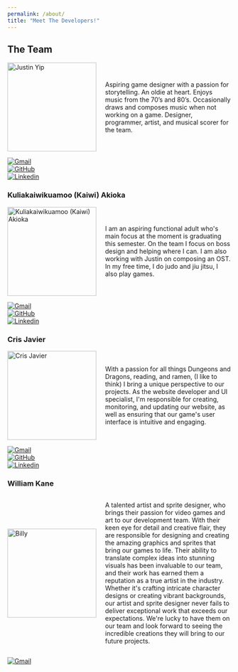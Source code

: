 ```yaml
---
permalink: /about/
title: "Meet The Developers!"
---
```


## The Team


<div style="display: flex; align-items: center;">
  <img src="/AnswerForTheDust/assets/images/justin.jpg" alt="Justin Yip" style="width: 200px; height: auto; margin-right: 20px;">
  <p style="flex-grow: 1;">Aspiring game designer with a passion for storytelling. An oldie at heart. Enjoys music from the 70’s and 80’s. Occasionally draws and composes music when not working on a game. Designer, programmer, artist, and musical scorer for the team.</p>
</div>

[![Gmail](https://img.shields.io/badge/Gmail-D14836?style=for-the-badge&logo=gmail&logoColor=white)](jyip808@hawaii.edu)
<br>
[![GitHub](https://badgen.net/badge/icon/github?icon=github&label)](https://jyip808.github.io/)
<br>
[![Linkedin](https://img.shields.io/badge/LinkedIn-0077B5?style=for-the-badge&logo=linkedin&logoColor=white)](https://www.linkedin.com/in/justin-yip-bb305421b?original_referer=)

### Kuliakaiwikuamoo (Kaiwi) Akioka

<div style="display: flex; align-items: center;">
  <img src="/AnswerForTheDust/assets/images/kaiwi.jpg" alt="Kuliakaiwikuamoo (Kaiwi) Akioka" style="width: 200px; height: auto; margin-right: 20px;">
  <p style="flex-grow: 1;">I am an aspiring functional adult who's main focus at the moment is graduating this semester. On the team I focus on boss design and helping where I can. I am also working with Justin on composing an OST. In my free time, I do judo and jiu jitsu, I also play games.</p>
</div>

[![Gmail](https://img.shields.io/badge/Gmail-D14836?style=for-the-badge&logo=gmail&logoColor=white)](kakioka@hawaii.edu)
<br>
[![GitHub](https://badgen.net/badge/icon/github?icon=github&label)](https://kakioka.github.io/)
<br>
[![Linkedin](https://img.shields.io/badge/LinkedIn-0077B5?style=for-the-badge&logo=linkedin&logoColor=white)](https://www.linkedin.com/in/changeme/)

### Cris Javier

<div style="display: flex; align-items: center;">
  <img src="/AnswerForTheDust/assets/images/crisj.jpg" alt="Cris Javier" style="width: 200px; height: auto; margin-right: 20px;">
  <p style="flex-grow: 1;">With a passion for all things Dungeons and Dragons, reading, and ramen, (I like to think) I bring a unique perspective to our projects. As the website developer and UI specialist, I'm responsible for creating, monitoring, and updating our website, as well as ensuring that our game's user interface is intuitive and engaging.</p>
</div>

[![Gmail](https://img.shields.io/badge/Gmail-D14836?style=for-the-badge&logo=gmail&logoColor=white)](crisj@hawaii.edu)
<br>
[![GitHub](https://badgen.net/badge/icon/github?icon=github&label)](https://crisjavier.github.io)
<br>
[![Linkedin](https://img.shields.io/badge/LinkedIn-0077B5?style=for-the-badge&logo=linkedin&logoColor=white)](https://www.linkedin.com/in/crisj?original_referer=)

### William Kane

<div style="display: flex; align-items: center;">
  <img src="/AnswerForTheDust/assets/images/billy.jpg" alt="Billy" style="width: 200px; height: auto; margin-right: 20px;">
  <p style="flex-grow: 1;">
A talented artist and sprite designer, who brings their passion for video games and art to our development team. With their keen eye for detail and creative flair, they are responsible for designing and creating the amazing graphics and sprites that bring our games to life. Their ability to translate complex ideas into stunning visuals has been invaluable to our team, and their work has earned them a reputation as a true artist in the industry. Whether it's crafting intricate character designs or creating vibrant backgrounds, our artist and sprite designer never fails to deliver exceptional work that exceeds our expectations. We're lucky to have them on our team and look forward to seeing the incredible creations they will bring to our future projects.</p>
</div>

[![Gmail](https://img.shields.io/badge/Gmail-D14836?style=for-the-badge&logo=gmail&logoColor=white)](wkkane@hawaii.edu)
